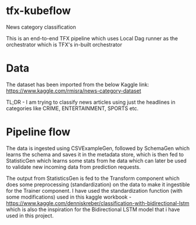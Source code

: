 # tfx-kubeflow

News category classification

This is an end-to-end TFX pipeline which uses Local Dag runner as the orchestrator which is TFX's in-built orchestrator

# Data
The dataset has been imported from the below Kaggle link:
https://www.kaggle.com/rmisra/news-category-dataset

TL;DR - I am trying to classify news articles using just the headlines in categories like CRIME, ENTERTAINMENT, SPORTS etc.

# Pipeline flow
The data is ingested using CSVExampleGen, followed by SchemaGen which learns the schema and saves it in the metadata store, which is then fed to StatisticGen which learns some stats from he data which can later be used to validate new incoming data from prediction requests. 

The output from StatisticsGen is fed to the Transform component which does some preprocessing (standardization) on the data to make it ingestible for the Trainer component. I have used the standardization function (with some modifications) used in this kaggle workbook - https://www.kaggle.com/denniskreber/classification-with-bidirectional-lstm which is also the inspiration for the Bidirectional LSTM model that i have used in this project.
